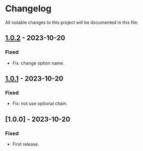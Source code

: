 # Changelog

All notable changes to this project will be documented in this file.

## [1.0.2] - 2023-10-20

### Fixed

- Fix: change option name.

## [1.0.1] - 2023-10-20

### Fixed

- Fix: not use optional chain.

## [1.0.0] - 2023-10-20

### Fixed

- First release.

[1.0.2]: https://github.com/yutak23/simple-axios-case-converter/compare/v1.0.1...v1.0.2
[1.0.1]: https://github.com/yutak23/simple-axios-case-converter/compare/v1.0.0...v1.0.1
